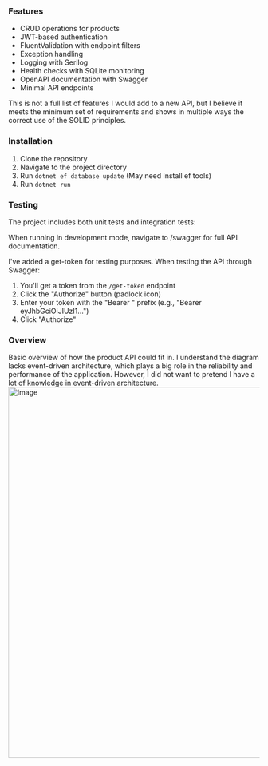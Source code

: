 ### Features

- CRUD operations for products
- JWT-based authentication
- FluentValidation with endpoint filters
- Exception handling
- Logging with Serilog
- Health checks with SQLite monitoring
- OpenAPI documentation with Swagger
- Minimal API endpoints

This is not a full list of features I would add to a new API, but I believe it meets the minimum set of requirements and shows in multiple ways the correct use of the SOLID principles.


### Installation

1. Clone the repository
2. Navigate to the project directory
3. Run `dotnet ef database update` (May need install ef tools)
4. Run `dotnet run`


### Testing

The project includes both unit tests and integration tests:


When running in development mode, navigate to /swagger for full API documentation.

I've added a get-token for testing purposes. 
When testing the API through Swagger:
1. You'll get a token from the `/get-token` endpoint
2. Click the "Authorize" button (padlock icon)
3. Enter your token with the "Bearer " prefix (e.g., "Bearer eyJhbGciOiJIUzI1...")
4. Click "Authorize"

### Overview
Basic overview of how the product API could fit in. 
I understand the diagram lacks event-driven architecture, 
which plays a big role in the reliability and performance of the application. 
However, I did not want to pretend I have a lot of knowledge in event-driven architecture.
<img width="743" alt="Image" src="https://github.com/user-attachments/assets/f7ac853e-5d20-4e8f-a553-43884479c649" />
